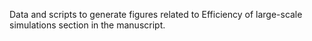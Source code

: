 Data and scripts to generate figures related to Efficiency of large-scale simulations
section in the manuscript.
